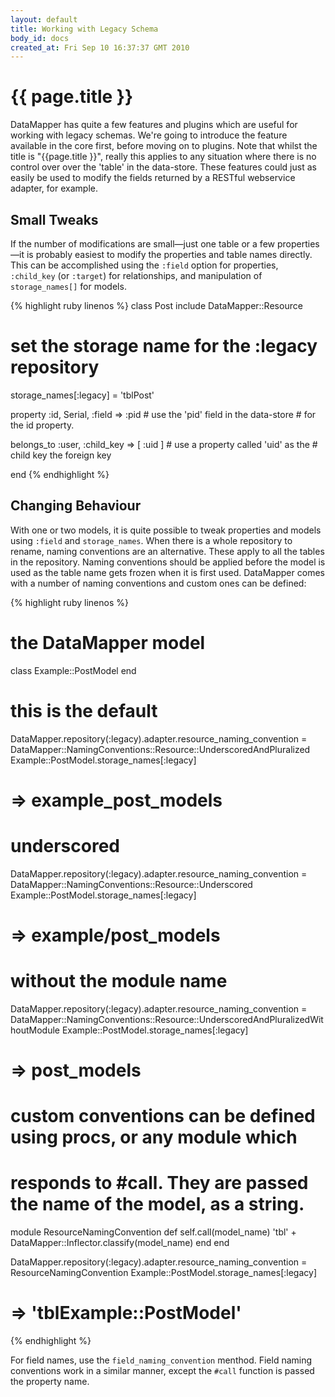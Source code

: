 ```yaml
---
layout: default
title: Working with Legacy Schema
body_id: docs
created_at: Fri Sep 10 16:37:37 GMT 2010
---
```


{{ page.title }}
================

DataMapper has quite a few features and plugins which are useful for working
with legacy schemas. We're going to introduce the feature available in the core
first, before moving on to plugins. Note that whilst the title is "{{page.title }}",
really this applies to any situation where there is no control over over the
'table' in the data-store. These features could just as easily be used to
modify the fields returned by a RESTful webservice adapter, for example.

Small Tweaks
------------

If the number of modifications are small&mdash;just one table or a few
properties&mdash;it is probably easiest to modify the properties and table names
directly. This can be accomplished using the `:field` option for properties,
`:child_key` (or `:target`) for relationships, and manipulation of
`storage_names[]` for models.

{% highlight ruby linenos %}
class Post
  include DataMapper::Resource

  # set the storage name for the :legacy repository
  storage_names[:legacy] = 'tblPost'

  property :id, Serial, :field => :pid  # use the 'pid' field in the data-store
                                        # for the id property.

  belongs_to :user, :child_key => [ :uid ]  # use a property called 'uid' as the
                                            # child key the foreign key

end
{% endhighlight %}

Changing Behaviour
------------------

With one or two models, it is quite possible to tweak properties and models
using `:field` and `storage_names`. When there is a whole repository to rename,
naming conventions are an alternative. These apply to all the tables in the
repository. Naming conventions should be applied before the model is used as
the table name gets frozen when it is first used. DataMapper comes with a
number of naming conventions and custom ones can be defined:

{% highlight ruby linenos %}

# the DataMapper model
class Example::PostModel
end

# this is the default
DataMapper.repository(:legacy).adapter.resource_naming_convention =
  DataMapper::NamingConventions::Resource::UnderscoredAndPluralized
Example::PostModel.storage_names[:legacy]
# => example_post_models

# underscored
DataMapper.repository(:legacy).adapter.resource_naming_convention =
  DataMapper::NamingConventions::Resource::Underscored
Example::PostModel.storage_names[:legacy]
# => example/post_models

# without the module name
DataMapper.repository(:legacy).adapter.resource_naming_convention =
  DataMapper::NamingConventions::Resource::UnderscoredAndPluralizedWithoutModule
Example::PostModel.storage_names[:legacy]
# => post_models

# custom conventions can be defined using procs, or any module which
# responds to #call. They are passed the name of the model, as a string.
module ResourceNamingConvention
  def self.call(model_name)
    'tbl' + DataMapper::Inflector.classify(model_name)
  end
end

DataMapper.repository(:legacy).adapter.resource_naming_convention =
  ResourceNamingConvention
Example::PostModel.storage_names[:legacy]
# => 'tblExample::PostModel'

{% endhighlight %}

For field names, use the `field_naming_convention` menthod. Field naming
conventions work in a similar manner, except the `#call` function is passed the
property name.

